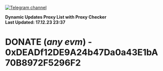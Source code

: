 [![Telegram channel](https://img.shields.io/endpoint?url=https://runkit.io/damiankrawczyk/telegram-badge/branches/master?url=https://t.me/n4z4v0d)](https://t.me/n4z4v0d) 

**Dynamic Updates Proxy List with Proxy Checker**  
**Last Updated: 17.12.23 23:37**

# DONATE (_any evm_) - 0xDEADf12DE9A24b47Da0a43E1bA70B8972F5296F2
